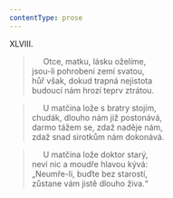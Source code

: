 ```yaml
---
contentType: prose
---
```


XLVIII.

>      Otce, matku, lásku oželíme,  
> jsou-li pohrobeni zemí svatou,  
> hůř však, dokud trapná nejistota  
> budoucí nám hrozí teprv ztrátou.

>      U matčina lože s bratry stojím,  
> chudák, dlouho nám již postonává,  
> darmo tážem se, zdaž naděje nám,  
> zdaž snad sirotkům nám dokonává.

>      U matčina lože doktor starý,  
> neví nic a moudře hlavou kývá:  
> „Neumře-li, buďte bez starostí,  
> zůstane vám jistě dlouho živa.“
